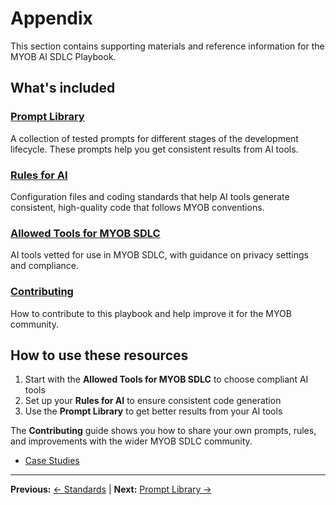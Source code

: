 # Appendix

This section contains supporting materials and reference information for the MYOB AI SDLC Playbook.

## What's included

### [Prompt Library](prompt-library/README.md)
A collection of tested prompts for different stages of the development lifecycle. These prompts help you get consistent results from AI tools.

### [Rules for AI](rules-for-ai/README.md) 
Configuration files and coding standards that help AI tools generate consistent, high-quality code that follows MYOB conventions.

### [Allowed Tools for MYOB SDLC](MYOB-approved-tools.md)
AI tools vetted for use in MYOB SDLC, with guidance on privacy settings and compliance.

### [Contributing](CONTRIBUTING.md)
How to contribute to this playbook and help improve it for the MYOB community.

## How to use these resources

1. Start with the **Allowed Tools for MYOB SDLC** to choose compliant AI tools
2. Set up your **Rules for AI** to ensure consistent code generation
3. Use the **Prompt Library** to get better results from your AI tools

The **Contributing** guide shows you how to share your own prompts, rules, and improvements with the wider MYOB SDLC community. 
- [Case Studies](case-studies.md)

---

**Previous:** [← Standards](../standards/README.md) | **Next:** [Prompt Library →](prompt-library/README.md)
